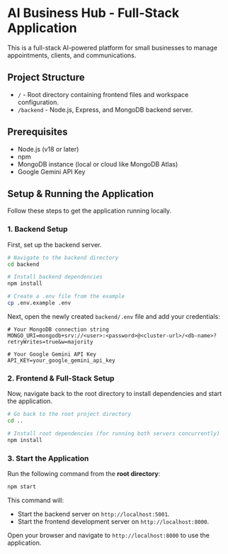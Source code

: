 # AI Business Hub - Full-Stack Application

This is a full-stack AI-powered platform for small businesses to manage appointments, clients, and communications.

## Project Structure

-   `/` - Root directory containing frontend files and workspace configuration.
-   `/backend` - Node.js, Express, and MongoDB backend server.

## Prerequisites

-   Node.js (v18 or later)
-   npm
-   MongoDB instance (local or cloud like MongoDB Atlas)
-   Google Gemini API Key

## Setup & Running the Application

Follow these steps to get the application running locally.

### 1. Backend Setup

First, set up the backend server.

```bash
# Navigate to the backend directory
cd backend

# Install backend dependencies
npm install

# Create a .env file from the example
cp .env.example .env
```

Next, open the newly created `backend/.env` file and add your credentials:

```env
# Your MongoDB connection string
MONGO_URI=mongodb+srv://<user>:<password>@<cluster-url>/<db-name>?retryWrites=true&w=majority

# Your Google Gemini API Key
API_KEY=your_google_gemini_api_key
```

### 2. Frontend & Full-Stack Setup

Now, navigate back to the root directory to install dependencies and start the application.

```bash
# Go back to the root project directory
cd ..

# Install root dependencies (for running both servers concurrently)
npm install
```

### 3. Start the Application

Run the following command from the **root directory**:

```bash
npm start
```

This command will:
-   Start the backend server on `http://localhost:5001`.
-   Start the frontend development server on `http://localhost:8000`.

Open your browser and navigate to `http://localhost:8000` to use the application.

